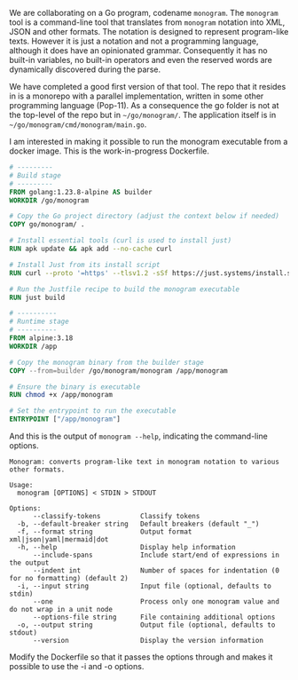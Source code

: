 We are collaborating on a Go program, codename `monogram`. The `monogram` tool
is a command-line tool that translates from `monogram` notation into XML, JSON
and other formats. The notation is designed to represent program-like texts.
However it is just a notation and not a programming language, although it does
have an opinionated grammar. Consequently it has no built-in variables, no
built-in operators and even the reserved words are dynamically discovered during
the parse.

We have completed a good first version of that tool. The repo that it resides in
is a monorepo with a parallel implementation, written in some other programming
language (Pop-11). As a consequence the go folder is not at the top-level of the
repo but in `~/go/monogram/`. The application itself is in
`~/go/monogram/cmd/monogram/main.go`.

I am interested in making it possible to run the monogram executable from a
docker image. This is the work-in-progress Dockerfile. 

```Dockerfile
# ---------
# Build stage
# ---------
FROM golang:1.23.8-alpine AS builder
WORKDIR /go/monogram

# Copy the Go project directory (adjust the context below if needed)
COPY go/monogram/ .

# Install essential tools (curl is used to install just)
RUN apk update && apk add --no-cache curl

# Install Just from its install script
RUN curl --proto '=https' --tlsv1.2 -sSf https://just.systems/install.sh | bash -s -- --to /usr/local/bin

# Run the Justfile recipe to build the monogram executable
RUN just build

# ----------
# Runtime stage
# ----------
FROM alpine:3.18
WORKDIR /app

# Copy the monogram binary from the builder stage
COPY --from=builder /go/monogram/monogram /app/monogram

# Ensure the binary is executable
RUN chmod +x /app/monogram

# Set the entrypoint to run the executable
ENTRYPOINT ["/app/monogram"]

```


And this is the output of `monogram --help`, indicating the command-line options.

```
Monogram: converts program-like text in monogram notation to various other formats.

Usage:
  monogram [OPTIONS] < STDIN > STDOUT

Options:
      --classify-tokens          Classify tokens
  -b, --default-breaker string   Default breakers (default "_")
  -f, --format string            Output format xml|json|yaml|mermaid|dot
  -h, --help                     Display help information
      --include-spans            Include start/end of expressions in the output
      --indent int               Number of spaces for indentation (0 for no formatting) (default 2)
  -i, --input string             Input file (optional, defaults to stdin)
      --one                      Process only one monogram value and do not wrap in a unit node
      --options-file string      File containing additional options
  -o, --output string            Output file (optional, defaults to stdout)
      --version                  Display the version information
```

Modify the Dockerfile so that it passes the options through and makes it 
possible to use the -i and -o options.